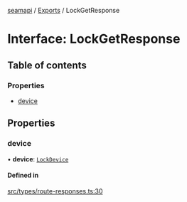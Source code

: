 [seamapi](../README.md) / [Exports](../modules.md) / LockGetResponse

# Interface: LockGetResponse

## Table of contents

### Properties

- [device](LockGetResponse.md#device)

## Properties

### device

• **device**: [`LockDevice`](../modules.md#lockdevice)

#### Defined in

[src/types/route-responses.ts:30](https://github.com/hello-seam/seamapi-javascript/blob/main/src/types/route-responses.ts#L30)
